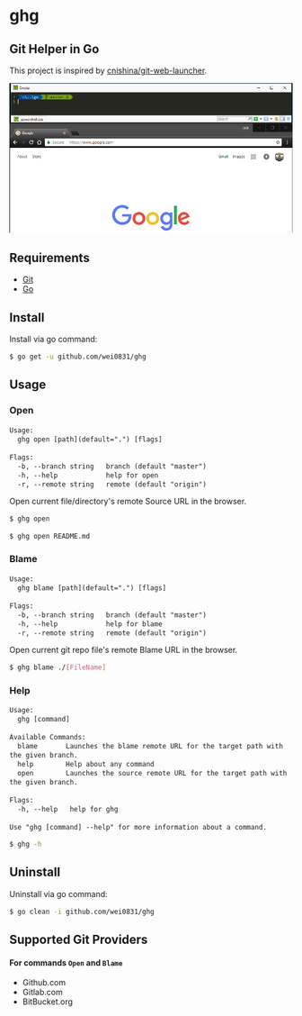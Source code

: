 # ghg
## Git Helper in Go  
This project is inspired by [cnishina/git-web-launcher](https://github.com/cnishina/git-web-launcher).

![cmdOpenFile](doc/screenshots/cmdOpenFile.gif?raw=true)

## Requirements
* [Git](https://git-scm.com/download) 
* [Go](https://golang.org/dl/)

## Install
Install via go command:
```bash
$ go get -u github.com/wei0831/ghg
```

## Usage

### Open
```
Usage:
  ghg open [path](default=".") [flags]

Flags:
  -b, --branch string   branch (default "master")
  -h, --help            help for open
  -r, --remote string   remote (default "origin")
```

Open current file/directory's remote Source URL in the browser.
```bash
$ ghg open
```
```bash
$ ghg open README.md
```

### Blame
```
Usage:
  ghg blame [path](default=".") [flags]

Flags:
  -b, --branch string   branch (default "master")
  -h, --help            help for blame
  -r, --remote string   remote (default "origin")
```
Open current git repo file's remote Blame URL in the browser.
```bash
$ ghg blame ./[FileName]
```

### Help
```
Usage:
  ghg [command]

Available Commands:
  blame       Launches the blame remote URL for the target path with the given branch.
  help        Help about any command
  open        Launches the source remote URL for the target path with the given branch.

Flags:
  -h, --help   help for ghg

Use "ghg [command] --help" for more information about a command.
```

```bash
$ ghg -h
```

## Uninstall
Uninstall via go command:
```bash
$ go clean -i github.com/wei0831/ghg
```

## Supported Git Providers
#### For commands ```Open``` and ```Blame```
* Github.com
* Gitlab.com
* BitBucket.org

